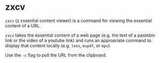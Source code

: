 # zxcv

`zxcv` (z xssential content viewer) is a command for viewing the essential
content of a URL.

`zxcv` takes the essential content of a web page (e.g. the text of a pastebin
link or the video of a youtube link) and runs an appropriate command to display
that content locally (e.g. `less`, `mupdf`, or `mpv`).

Use the `-c` flag to pull the URL from the clipboard.
